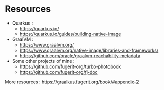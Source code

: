 # Resources

* Quarkus :
  * https://quarkus.io/
  * https://quarkus.io/guides/building-native-image
* GraalVM :
  * https://www.graalvm.org/
  * https://www.graalvm.org/native-image/libraries-and-frameworks/
  * https://github.com/oracle/graalvm-reachability-metadata
* Some other projects of mine : 
  * https://github.com/fugerit-org/turbo-photobook
  * https://github.com/fugerit-org/fj-doc

More resources : https://graalkus.fugerit.org/book/#appendix-2

